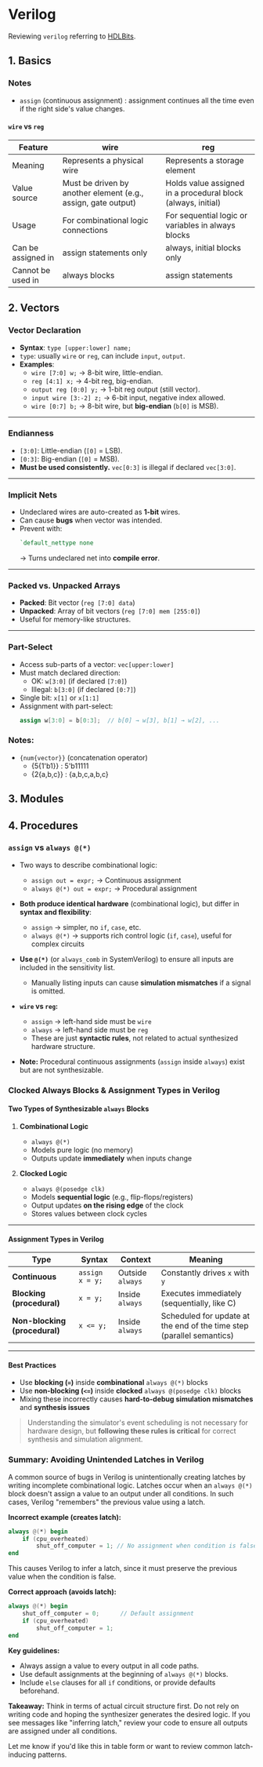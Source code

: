 # Verilog

Reviewing `verilog` referring to [HDLBits](https://hdlbits.01xz.net/wiki/Main_Page).

## 1. Basics

### Notes
- `assign` (continuous assignment) : assignment continues all the time even if the right side's value changes.

#### `wire` vs `reg`
| Feature            | wire                           | reg                              |
|--------------------|----------------------------------|-------------------------------------|
| Meaning            | Represents a physical wire       | Represents a storage element        |
| Value source       | Must be driven by another element (e.g., assign, gate output) | Holds value assigned in a procedural block (always, initial) |
| Usage              | For combinational logic connections | For sequential logic or variables in always blocks |
| Can be assigned in | assign statements only           | always, initial blocks only         |
| Cannot be used in  | always blocks                    | assign statements                   |



## 2. Vectors

### Vector Declaration
- **Syntax**: `type [upper:lower] name;`
- `type`: usually `wire` or `reg`, can include `input`, `output`.
- **Examples**:
  - `wire [7:0] w;` → 8-bit wire, little-endian.
  - `reg [4:1] x;` → 4-bit reg, big-endian.
  - `output reg [0:0] y;` → 1-bit reg output (still vector).
  - `input wire [3:-2] z;` → 6-bit input, negative index allowed.
  - `wire [0:7] b;` → 8-bit wire, but **big-endian** (`b[0]` is MSB).

---

### Endianness
- `[3:0]`: Little-endian (`[0]` = LSB).
- `[0:3]`: Big-endian (`[0]` = MSB).
- **Must be used consistently.** `vec[0:3]` is illegal if declared `vec[3:0]`.

---

### Implicit Nets
- Undeclared wires are auto-created as **1-bit** wires.
- Can cause **bugs** when vector was intended.
- Prevent with:  
  ```verilog
  `default_nettype none
  ```
  → Turns undeclared net into **compile error**.

---

### Packed vs. Unpacked Arrays
- **Packed**: Bit vector (`reg [7:0] data`)
- **Unpacked**: Array of bit vectors (`reg [7:0] mem [255:0]`)
- Useful for memory-like structures.

---

### Part-Select
- Access sub-parts of a vector: `vec[upper:lower]`
- Must match declared direction:
  - OK: `w[3:0]` (if declared `[7:0]`)
  - Illegal: `b[3:0]` (if declared `[0:7]`)
- Single bit: `x[1]` or `x[1:1]`
- Assignment with part-select:  
  ```verilog
  assign w[3:0] = b[0:3];  // b[0] → w[3], b[1] → w[2], ...
  ```

### Notes:
- `{num{vector}}` (concatenation operator)
  - {5{1'b1}} : 5'b11111
  - {2{a,b,c}} : {a,b,c,a,b,c}


## 3. Modules

## 4. Procedures

### `assign` vs `always @(*)`

- Two ways to describe combinational logic:
  - `assign out = expr;` → Continuous assignment
  - `always @(*) out = expr;` → Procedural assignment

- **Both produce identical hardware** (combinational logic), but differ in **syntax and flexibility**:
  - `assign` → simpler, no `if`, `case`, etc.
  - `always @(*)` → supports rich control logic (`if`, `case`), useful for complex circuits

- **Use `@(*)`** (or `always_comb` in SystemVerilog) to ensure all inputs are included in the sensitivity list.
  - Manually listing inputs can cause **simulation mismatches** if a signal is omitted.

- **`wire` vs `reg`:**
  - `assign` → left-hand side must be `wire`
  - `always` → left-hand side must be `reg`
  - These are just **syntactic rules**, not related to actual synthesized hardware structure.

- **Note:** Procedural continuous assignments (`assign` inside `always`) exist but are not synthesizable.

### Clocked Always Blocks & Assignment Types in Verilog

#### **Two Types of Synthesizable `always` Blocks**

1. **Combinational Logic**  
   - `always @(*)`  
   - Models pure logic (no memory)
   - Outputs update **immediately** when inputs change

2. **Clocked Logic**  
   - `always @(posedge clk)`  
   - Models **sequential logic** (e.g., flip-flops/registers)
   - Output updates **on the rising edge** of the clock
   - Stores values between clock cycles

---

#### **Assignment Types in Verilog**

| Type                        | Syntax         | Context             | Meaning                                                                 |
|-----------------------------|----------------|----------------------|-------------------------------------------------------------------------|
| **Continuous**              | `assign x = y;`| Outside `always`     | Constantly drives `x` with `y`                                         |
| **Blocking (procedural)**   | `x = y;`       | Inside `always`      | Executes immediately (sequentially, like C)                            |
| **Non-blocking (procedural)**| `x <= y;`      | Inside `always`      | Scheduled for update at the end of the time step (parallel semantics)  |

---

#### Best Practices

- Use **blocking (`=`)** inside **combinational** `always @(*)` blocks  
- Use **non-blocking (`<=`)** inside **clocked** `always @(posedge clk)` blocks  
- Mixing these incorrectly causes **hard-to-debug simulation mismatches** and **synthesis issues**

> Understanding the simulator's event scheduling is not necessary for hardware design, but **following these rules is critical** for correct synthesis and simulation alignment.

### Summary: Avoiding Unintended Latches in Verilog

A common source of bugs in Verilog is unintentionally creating latches by writing incomplete combinational logic. Latches occur when an `always @(*)` block doesn't assign a value to an output under all conditions. In such cases, Verilog "remembers" the previous value using a latch.

**Incorrect example (creates latch):**
```verilog
always @(*) begin
    if (cpu_overheated)
        shut_off_computer = 1; // No assignment when condition is false
end
```

This causes Verilog to infer a latch, since it must preserve the previous value when the condition is false.

**Correct approach (avoids latch):**
```verilog
always @(*) begin
    shut_off_computer = 0;      // Default assignment
    if (cpu_overheated)
        shut_off_computer = 1;
end
```

**Key guidelines:**
- Always assign a value to every output in all code paths.
- Use default assignments at the beginning of `always @(*)` blocks.
- Include `else` clauses for all `if` conditions, or provide defaults beforehand.

**Takeaway:**
Think in terms of actual circuit structure first. Do not rely on writing code and hoping the synthesizer generates the desired logic. If you see messages like "inferring latch," review your code to ensure all outputs are assigned under all conditions.

Let me know if you'd like this in table form or want to review common latch-inducing patterns.
